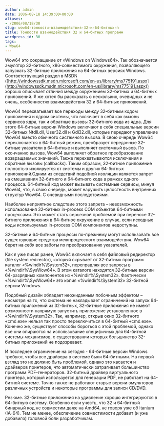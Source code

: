 ```yaml
---
author: admin
date: 2006-08-18 14:39:00+00:00
aliases:
- /2006/08/18/30
slug: wow64-тонкости-взаимодействия-32-и-64-битных-п
title: Тонкости взаимодействия 32 и 64-битных программ
wordpress_id: 30
tags:
- Wow64
---
```


Wow64 это сокращение от «Windows on Windows64». Так обозначается эмулятор 32-битного, x86-совместимого окружения, позволяющего запускать 32-битные приложения на 64-битных версиях Windows. Соответствующий раздел в MSDN ([http://windowssdk.msdn.microsoft.com/en-us/library/ms775191.aspx](http://windowssdk.msdn.microsoft.com/en-us/library/ms775191.aspx)) хорошо описывает отличия между окружением 32-битных и 64-битных приложений. Я же хотел бы рассказать о нескольких, очевидных и не очень, особенностях взаимодействия 32 и 64-битных приложений.

<!--more-->Wow64 перехватывает все переходы между 32-битным кодом приложения и ядром системы, что включает в себя как вызовы сервисов ядра, так и обратные вызовы 32-битного кода из ядра. Для этого 64-битные версии Windows включают в себя специальные версии 32-битных Ntdll.dll, User32.dll и Gdi32.dll, которые передают управление Wow64 вместо обычного системного вызова. В свою очередь Wow64 переключается в 64-битный режим, преобразует переданные 32-битные указатели в 64-битные и выполняет системный вызов. По окончанию вызова, Wow64 выполняет обратное преобразование возвращаемых значений. Также перехватываются исключения и обратные вызовы (callbacks). Таким образом, 32-битное приложение полностью изолируется от системы и других 64-битных приложений.Одним из следствий подобной изоляции является запрет на смешивания 32-битного и 64-битного кода в рамках одного процесса. 64-битный код может вызывать системные сервисы, минуя Wow64, что, в свою очередь, может нарушить целостность внутренних структур Wow64. С очевидными последствиями.

Наиболее неприятное следствие этого запрета – невозможность использования 32-битных in-process COM объектов 64-битными процессами. Это может стать серьезной проблемой при переносе 32-битного приложения в 64-битное окружение в случае, если исходные коды используемых in-process COM компонентов недоступны.

32-битные и 64-битные процессы по-прежнему могут использовать все существующие средства межпроцессного взаимодействия. Wow64 берет на себя все заботы по преобразованию указателей.

Как я уже писал ранее, Wow64 включает в себя файловый редиректор (file system redirector), который скрывает от 32-битных программ каталог «%windir%\System32», переправляя все запросы в «%windir%\SysWow64». В этом каталоге находятся 32-битные версии 64-разрядных компонентов из «%windir%\System32». Фактически «%windir%\SysWow64» это копия «%windir%\System32» 32-битной версии Windows.

Подобный дизайн обладает неожиданным побочным эффектом – несмотря на то, что система не накладывает ограничений на запуск 64-битных приложений из 32-битных, 32-битные приложения не имеют возможности напрямую запустить приложение установленное в «%windir%\System32». Так, например, открыв окно 32-битного «cmd.exe» нельзя так просто переключиться в 64-битный «cmd.exe». Конечно же, существует способы бороться с этой проблемой, однако все они опираются на использование специфичных для 64-битной системы механизмов, о существовании которых большинство 32-битных приложений не подозревает.

И последнее ограничение на сегодня - 64-битные версии Windows требуют, чтобы все драйвера в системе были 64-битными. На первый взгляд это не должно быть проблемой, однако это касается и драйверов принтеров, что автоматически затрагивает большинство программ PDF-генераторов. 32-битный драйвер виртуального принтера, который используется для генерации PDF, не работает на 64-битной системе. Точно также не работают старые версии эмуляторов различных устройств и некоторые программы для записи CD/DVD.

Резюме. 32-битные приложения на удивление хорошо интегрируются в 64-битную систему. Особенно если учесть, что 32 и 64-битный бинарный код не совместим даже на Amd64, не говоря уже об Itanium (IA-64). Тем не менее, обеспечение совместимости добавит (и уже добавило) головной боли разработчикам.
